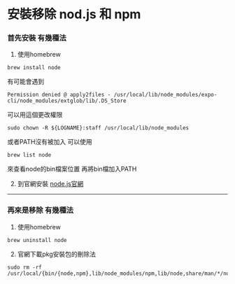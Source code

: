# 安裝移除 nod.js 和 npm

### 首先安裝 有幾種法
1. 使用homebrew
``` homebrew
brew install node
```
有可能會遇到
```
Permission denied @ apply2files - /usr/local/lib/node_modules/expo-cli/node_modules/extglob/lib/.DS_Store
```
可以用這個更改權限
```
sudo chown -R ${LOGNAME}:staff /usr/local/lib/node_modules
```
或者PATH沒有被加入
可以使用
```
brew list node
```
來查看node的bin檔案位置
再將bin檔加入PATH

2. 到官網安裝
[node.js官網](https://nodejs.dev/)


---
### 再來是移除 有幾種法
1. 使用homebrew
``` homebrew
brew uninstall node
```
2. 官網下載pkg安裝包的刪除法
``` 
sudo rm -rf /usr/local/{bin/{node,npm},lib/node_modules/npm,lib/node,share/man/*/node.*}
```